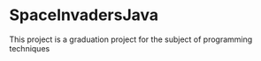 # SpaceInvadersJava
This project is a graduation project for the subject of programming techniques 
